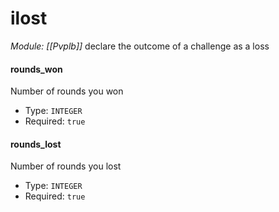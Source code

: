# ilost
*Module: [[Pvplb]]*
declare the outcome of a challenge as a loss
#### rounds_won
Number of rounds you won
- Type: `INTEGER`
- Required: `true`
#### rounds_lost
Number of rounds you lost
- Type: `INTEGER`
- Required: `true`